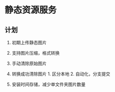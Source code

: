 # 静态资源服务

## 计划

1. 初期上传静态图片
2. 支持图片压缩，格式转换
  1. 手动清除原始图片
  2. 转换成功清除图片
    1. 区分本地
    2. 自动化，分支提交

3. 安装时间存储，减少单文件夹图片数量


